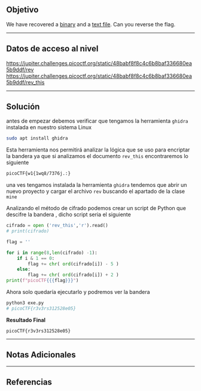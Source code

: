 ## Objetivo 

We have recovered a [binary](https://jupiter.challenges.picoctf.org/static/48babf8f8c4c6b8baf336680ea5b9ddf/rev) and a [text file](https://jupiter.challenges.picoctf.org/static/48babf8f8c4c6b8baf336680ea5b9ddf/rev_this). Can you reverse the flag.

---
## Datos de acceso al nivel 

https://jupiter.challenges.picoctf.org/static/48babf8f8c4c6b8baf336680ea5b9ddf/rev
https://jupiter.challenges.picoctf.org/static/48babf8f8c4c6b8baf336680ea5b9ddf/rev_this

---
## Solución 

antes de empezar debemos verificar que tengamos la herramienta `ghidra` instalada en nuestro sistema Linux
```bash
sudo apt install ghidra 
```

Esta herramienta nos permitirá analizar la lógica que se uso para encriptar la bandera ya que si analizamos el documento  `rev_this` encontraremos lo siguiente 

``` bash
picoCTF{w1{1wq8/7376j.:}
```

una ves tengamos instalada la herramienta `ghidra` tendemos que abrir un nuevo proyecto y cargar el archivo `rev` buscando el apartado de la clase `mine`

Analizando el método de cifrado podemos crear un script de Python que descifre la bandera , dicho script seria el siguiente

```python
cifrado = open ('rev_this','r').read()
# print(cifrado)

flag = ''

for i in range(8,len(cifrado) -1):
	if i & 1 == 0:
		flag += chr( ord(cifrado[i]) - 5 )
	else:
		flag += chr( ord(cifrado[i]) + 2 )
print(f"picoCTF{{{flag}}}")
```

Ahora solo quedaría ejecutarlo y podremos ver la bandera 

```bash
python3 exe.py
# picoCTF{r3v3rs312528e05}

```

**Resultado Final**
```
picoCTF{r3v3rs312528e05}
```

---
## Notas Adicionales 


---
## Referencias 